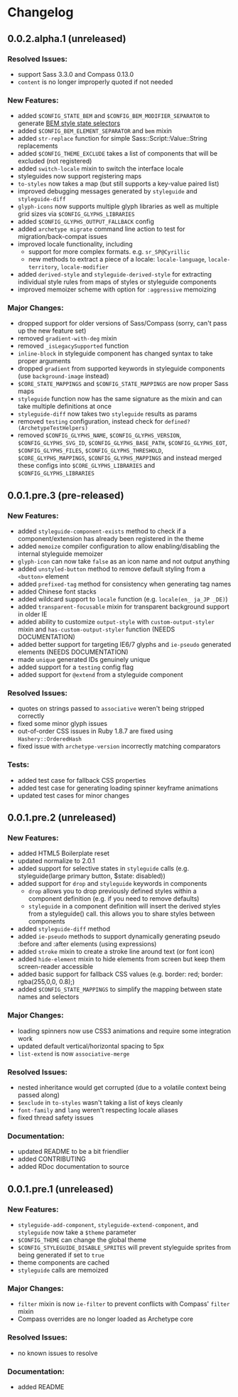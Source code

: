 # Changelog

## 0.0.2.alpha.1 (unreleased)

### Resolved Issues:

- support Sass 3.3.0 and Compass 0.13.0
- `content` is no longer improperly quoted if not needed

### New Features:

- added `$CONFIG_STATE_BEM` and `$CONFIG_BEM_MODIFIER_SEPARATOR` to generate [BEM style state selectors](http://bem.info/method/)
- added `$CONFIG_BEM_ELEMENT_SEPARATOR` and `bem` mixin
- added `str-replace` function for simple Sass::Script::Value::String replacements
- added `$CONFIG_THEME_EXCLUDE` takes a list of components that will be excluded (not registered)
- added `switch-locale` mixin to switch the interface locale
- styleguides now support registering maps
- `to-styles` now takes a map (but still supports a key-value paired list)
- improved debugging messages generated by `styleguide` and `styleguide-diff`
- `glyph-icons` now supports multiple glyph libraries as well as multiple grid sizes via `$CONFIG_GLYPHS_LIBRARIES`
- added `$CONFIG_GLYPHS_OUTPUT_FALLBACK` config
- added `archetype migrate` command line action to test for migration/back-compat issues
- improved locale functionality, including
  - support for more complex formats. e.g. `sr_SP@Cyrillic`
  - new methods to extract a piece of a locale: `locale-language`, `locale-territory`, `locale-modifier`
- added `derived-style` and `styleguide-derived-style` for extracting individual style rules from maps of styles or styleguide components
- improved memoizer scheme with option for `:aggressive` memoizing

### Major Changes:

- dropped support for older versions of Sass/Compass (sorry, can't pass up the new feature set)
- removed `gradient-with-deg` mixin
- removed `_isLegacySupported` function
- `inline-block` in styleguide component has changed syntax to take proper arguments
- dropped `gradient` from supported keywords in styleguide components (use `background-image` instead)
- `$CORE_STATE_MAPPINGS` and `$CONFIG_STATE_MAPPINGS` are now proper Sass maps
- `styleguide` function now has the same signature as the mixin and can take multiple definitions at once
- `styleguide-diff` now takes two `styleguide` results as params
- removed `testing` configuration, instead check for `defined?(ArchetypeTestHelpers)`
- removed `$CONFIG_GLYPHS_NAME`, `$CONFIG_GLYPHS_VERSION`, `$CONFIG_GLYPHS_SVG_ID`, `$CONFIG_GLYPHS_BASE_PATH`, `$CONFIG_GLYPHS_EOT`, `$CONFIG_GLYPHS_FILES`, `$CONFIG_GLYPHS_THRESHOLD`, `$CORE_GLYPHS_MAPPINGS`, `$CONFIG_GLYPHS_MAPPINGS` and instead merged these configs into `$CORE_GLYPHS_LIBRARIES` and `$CONFIG_GLYPHS_LIBRARIES`

## 0.0.1.pre.3 (pre-released)

### New Features:

- added `styleguide-component-exists` method to check if a component/extension has already been registered in the theme
- added `memoize` compiler configuration to allow enabling/disabling the internal styleguide memoizer
- `glyph-icon` can now take `false` as an icon name and not output anything
- added `unstyled-button` method to remove default styling from a `<button>` element
- added `prefixed-tag` method for consistency when generating tag names
- added Chinese font stacks
- added wildcard support to `locale` function (e.g. `locale(en_ ja_JP _DE)`)
- added `transparent-focusable` mixin for transparent background support in older IE
- added ability to customize `output-style` with `custom-output-styler` mixin and `has-custom-output-styler` function (NEEDS DOCUMENTATION)
- added better support for targeting IE6/7 glyphs and `ie-pseudo` generated elements (NEEDS DOCUMENTATION)
- made `unique` generated IDs genuinely unique
- added support for a `testing` config flag
- added support for `@extend` from a styleguide component

### Resolved Issues:

- quotes on strings passed to `associative` weren't being stripped correctly
- fixed some minor glyph issues
- out-of-order CSS issues in Ruby 1.8.7 are fixed using `Hashery::OrderedHash`
- fixed issue with `archetype-version` incorrectly matching comparators

### Tests:

- added test case for fallback CSS properties
- added test case for generating loading spinner keyframe animations
- updated test cases for minor changes

## 0.0.1.pre.2 (unreleased)

### New Features:

- added HTML5 Boilerplate reset
- updated normalize to 2.0.1
- added support for selective states in `styleguide` calls (e.g. styleguide(large primary button, $state: disabled))
- added support for `drop` and `styleguide` keywords in components
  - `drop` allows you to drop previously defined styles within a component definition (e.g. if you need to remove defaults)
  - `styleguide` in a component definition will insert the derived styles from a styleguide() call. this allows you to share styles between components
- added `styleguide-diff` method
- added `ie-pseudo` methods to support dynamically generating pseudo :before and :after elements (using expressions)
- added `stroke` mixin to create a stroke line around text (or font icon)
- added `hide-element` mixin to hide elements from screen but keep them screen-reader accessible
- added basic support for fallback CSS values (e.g. border: red; border: rgba(255,0,0, 0.8);)
- added `$CONFIG_STATE_MAPPINGS` to simplify the mapping between state names and selectors

### Major Changes:

- loading spinners now use CSS3 animations and require some integration work
- updated default vertical/horizontal spacing to 5px
- `list-extend` is now `associative-merge`

### Resolved Issues:

- nested inheritance would get corrupted (due to a volatile context being passed along)
- `$exclude` in `to-styles` wasn't taking a list of keys cleanly
- `font-family` and `lang` weren't respecting locale aliases
- fixed thread safety issues

### Documentation:

- updated README to be a bit friendlier
- added CONTRIBUTING
- added RDoc documentation to source

## 0.0.1.pre.1 (unreleased)

### New Features:

- `styleguide-add-component`, `styleguide-extend-component`, and `styleguide` now take a `$theme` parameter
- `$CONFIG_THEME` can change the global theme
- `$CONFIG_STYLEGUIDE_DISABLE_SPRITES` will prevent styleguide sprites from being generated if set to `true`
- theme components are cached
- `styleguide` calls are memoized

### Major Changes:

- `filter` mixin is now `ie-filter` to prevent conflicts with Compass' `filter` mixin
- Compass overrides are no longer loaded as Archetype core

### Resolved Issues:

- no known issues to resolve

### Documentation:

- added README
